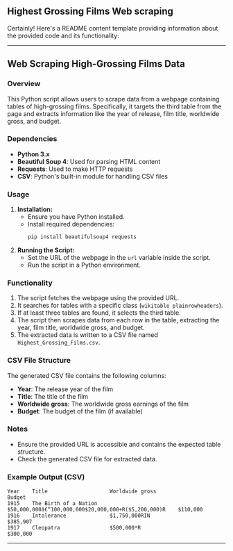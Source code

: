 ## Highest Grossing Films Web scraping
Certainly! Here's a README content template providing information about the provided code and its functionality:

---

## Web Scraping High-Grossing Films Data

### Overview
This Python script allows users to scrape data from a webpage containing tables of high-grossing films. Specifically, it targets the third table from the page and extracts information like the year of release, film title, worldwide gross, and budget.

### Dependencies
- **Python 3.x**
- **Beautiful Soup 4**: Used for parsing HTML content
- **Requests**: Used to make HTTP requests
- **CSV**: Python's built-in module for handling CSV files

### Usage
1. **Installation:**
    - Ensure you have Python installed.
    - Install required dependencies:
        ```bash
        pip install beautifulsoup4 requests
        ```
2. **Running the Script:**
    - Set the URL of the webpage in the `url` variable inside the script.
    - Run the script in a Python environment.

### Functionality
1. The script fetches the webpage using the provided URL.
2. It searches for tables with a specific class (`wikitable plainrowheaders`).
3. If at least three tables are found, it selects the third table.
4. The script then scrapes data from each row in the table, extracting the year, film title, worldwide gross, and budget.
5. The extracted data is written to a CSV file named `Highest_Grossing_Films.csv`.

### CSV File Structure
The generated CSV file contains the following columns:
- **Year**: The release year of the film
- **Title**: The title of the film
- **Worldwide gross**: The worldwide gross earnings of the film
- **Budget**: The budget of the film (if available)

### Notes
- Ensure the provided URL is accessible and contains the expected table structure.
- Check the generated CSV file for extracted data.

### Example Output (CSV)
```
Year    Title                    Worldwide gross                                      Budget
1915    The Birth of a Nation    $50,000,000â€“100,000,000$20,000,000+R($5,200,000)R    $110,000
1916    Intolerance              $1,750,000RIN                                        $385,907
1917    Cleopatra                $500,000*R                                            $300,000
```

---

